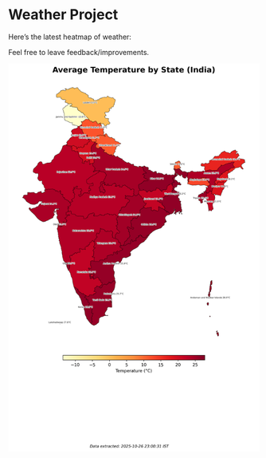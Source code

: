 # Weather Project

Here’s the latest heatmap of weather:

Feel free to leave feedback/improvements.

![India Heatmap](docs/assets/india_heatmap.png?v=FE5AB9)
